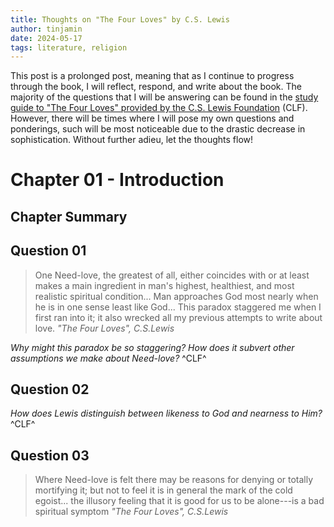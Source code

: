 ```yaml
---
title: Thoughts on "The Four Loves" by C.S. Lewis
author: tinjamin
date: 2024-05-17
tags: literature, religion
---
```


This post is a prolonged post, meaning that as I continue to progress through
the book, I will reflect, respond, and write about the book. The majority of
the questions that I will be answering can be found in the [study guide to "The
Four Loves" provided by the C.S. Lewis Foundation][1] (CLF). However, there will
be times where I will pose my own questions and ponderings, such will be most
noticeable due to the drastic decrease in sophistication. Without further
adieu, let the thoughts flow!

# Chapter 01 - Introduction

## Chapter Summary

## Question 01

> One Need-love, the greatest of all, either coincides with or at least makes a
> main ingredient in man's highest, healthiest, and most realistic spiritual
> condition... Man approaches God most nearly when he is in one sense least 
> like God... This paradox staggered me when I first ran into it; it also
> wrecked all my previous attempts to write about love. 
<cite>"The Four Loves", C.S.Lewis</cite>

*Why might this paradox be so staggering? How does it subvert other assumptions
we make about Need-love?* ^CLF^

## Question 02

*How does Lewis distinguish between likeness to God and nearness to Him?* ^CLF^

## Question 03

> Where Need-love is felt there may be reasons for denying or totally
> mortifying it; but not to feel it is in general the mark of the cold egoist...
> the illusory feeling that it is good for us to be alone---is a bad spiritual
> symptom
<cite>"The Four Loves", C.S.Lewis</cite>

[1]: http://www.cslewis.org/resources/studyguides/Study%20Guide%20-%20The%20Four%20Loves.pdf?x71172
